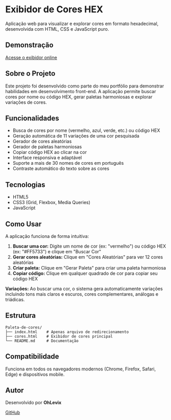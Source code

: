 # Exibidor de Cores HEX

Aplicação web para visualizar e explorar cores em formato hexadecimal, desenvolvida com HTML, CSS e JavaScript puro.

## Demonstração

[Acesse o exibidor online](#) <!-- Adicione seu link aqui -->

## Sobre o Projeto

Este projeto foi desenvolvido como parte do meu portfólio para demonstrar habilidades em desenvolvimento front-end. A aplicação permite buscar cores por nome ou código HEX, gerar paletas harmoniosas e explorar variações de cores.

## Funcionalidades

- Busca de cores por nome (vermelho, azul, verde, etc.) ou código HEX
- Geração automática de 11 variações de uma cor pesquisada
- Gerador de cores aleatórias
- Gerador de paletas harmoniosas
- Copiar código HEX ao clicar na cor
- Interface responsiva e adaptável
- Suporte a mais de 30 nomes de cores em português
- Contraste automático do texto sobre as cores

## Tecnologias

- HTML5
- CSS3 (Grid, Flexbox, Media Queries)
- JavaScript

## Como Usar

A aplicação funciona de forma intuitiva:

1. **Buscar uma cor:** Digite um nome de cor (ex: "vermelho") ou código HEX (ex: "#FF5733") e clique em "Buscar Cor"
2. **Gerar cores aleatórias:** Clique em "Cores Aleatórias" para ver 12 cores aleatórias
3. **Criar paleta:** Clique em "Gerar Paleta" para criar uma paleta harmoniosa
4. **Copiar código:** Clique em qualquer quadrado de cor para copiar seu código HEX

**Variações:** Ao buscar uma cor, o sistema gera automaticamente variações incluindo tons mais claros e escuros, cores complementares, análogas e triádicas.

## Estrutura

```
Paleta-de-cores/
├── index.html    # Apenas arquivo de redirecionamento
├── cores.html    # Exibidor de cores principal
└── README.md     # Documentação
```

## Compatibilidade

Funciona em todos os navegadores modernos (Chrome, Firefox, Safari, Edge) e dispositivos mobile.

## Autor

Desenvolvido por **OhLevix**

[GitHub](https://github.com/Ohhlevix)
